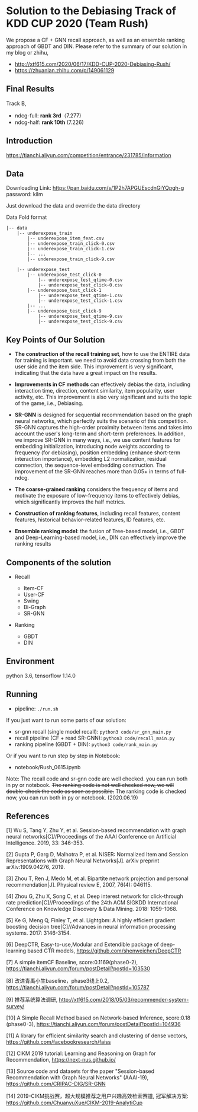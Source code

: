 # Solution to the Debiasing Track of KDD CUP 2020 (Team Rush)

We propose a CF + GNN recall approach, as well as an ensemble ranking approach of GBDT and DIN.
Please refer to the summary of our solution in my blog or zhihu, 

- http://xtf615.com/2020/06/17/KDD-CUP-2020-Debiasing-Rush/
- https://zhuanlan.zhihu.com/p/149061129


## Final Results

Track B,
- ndcg-full: **rank 3rd**（7.277)
- ndcg-half: **rank 10th** (7.226)

## Introduction 

https://tianchi.aliyun.com/competition/entrance/231785/information

## Data

Downloading Link: https://pan.baidu.com/s/1P2h7APGUEscdnGlYQpgh-g  password: kilm

Just download the data and override the data directory

Data Fold format
```
|-- data
	|-- underexpose_train
		|-- underexpose_item_feat.csv
		|-- underexpose_train_click-0.csv
		|-- underexpose_train_click-1.csv
		|-- ...
		|-- underexpose_train_click-9.csv
		
	|-- underexpose_test
		|-- underexpose_test_click-0
			|-- underexpose_test_qtime-0.csv
			|-- underexpose_test_click-0.csv
		|-- underexpose_test_click-1
			|-- underexpose_test_qtime-1.csv
			|-- underexpose_test_click-1.csv
		|-- ...
		|-- underexpose_test_click-9
			|-- underexpose_test_qtime-9.csv
			|-- underexpose_test_click-9.csv
```

## Key Points of Our Solution 
- **The construction of the recall training set**, how to use the ENTIRE data for training is important. we need to avoid data crossing from both the user side and the item side. This improvement is very significant, indicating that the data have a great impact on the results.

- **Improvements in CF methods** can effectively debias the data, including interaction time, direction, content similarity, item popularity, user activity, etc. This improvement is also very significant and suits the topic of the game, i.e., Debiasing.

- **SR-GNN** is designed for sequential recommendation based on the graph neural networks, which perfectly suits the scenario of this competition. SR-GNN captures the high-order proximity between items and takes into account the user's long-term and short-term preferences. In addition, we improve SR-GNN in many ways, i.e., we use content features for embedding initialization, introducing node weights according to frequency (for debiasing), position embedding (enhance short-term interaction importance), embedding L2 normalization, residual connection, the sequence-level embedding construction. The improvement of the SR-GNN reaches more than 0.05+ in terms of full-ndcg.

- **The coarse-grained ranking** considers the frequency of items and motivate the exposure of low-frequency items to effectively debias, which significantly improves the half metrics.

- **Construction of ranking features**, including recall features, content features, historical behavior-related features, ID features, etc.

- **Ensemble ranking model**: the fusion of Tree-based model, i.e., GBDT and Deep-Learning-based model, i.e., DIN can effectively improve the ranking results

## Components of the solution
- Recall
    - Item-CF
    - User-CF
    - Swing
    - Bi-Graph
    - SR-GNN
    
- Ranking
    - GBDT
    - DIN
    
## Environment
python 3.6, tensorflow 1.14.0
 
## Running
- pipeline: ```./run.sh```

If you just want to run some parts of our solution: 
- sr-gnn recall (single model recall): ```python3 code/sr_gnn_main.py```
- recall pipeline (CF + read SR-GNN): ```python3 code/recall_main.py```
- ranking pipeline (GBDT + DIN): ```python3 code/rank_main.py``` 

Or if you want to run step by step in Notebook:
- notebook/Rush_0615.ipynb

Note:
The recall code and sr-gnn code are well checked. you can run both in py or notebook.
~~The ranking code is not well checked now, we will double-check the code as soon as possible.~~
The ranking code is checked now, you can run both in py or notebook. (2020.06.19)
 
## References

[1]  Wu S, Tang Y, Zhu Y, et al. Session-based recommendation with graph neural networks[C]//Proceedings of the AAAI Conference on Artificial Intelligence. 2019, 33: 346-353.

[2]  Gupta P, Garg D, Malhotra P, et al. NISER: Normalized Item and Session Representations with Graph Neural Networks[J]. arXiv preprint arXiv:1909.04276, 2019.

[3]  Zhou T, Ren J, Medo M, et al. Bipartite network projection and personal recommendation[J]. Physical review E, 2007, 76(4): 046115.

[4] Zhou G, Zhu X, Song C, et al. Deep interest network for click-through rate prediction[C]//Proceedings of the 24th ACM SIGKDD International Conference on Knowledge Discovery & Data Mining. 2018: 1059-1068.

[5] Ke G, Meng Q, Finley T, et al. Lightgbm: A highly efficient gradient boosting decision tree[C]//Advances in neural information processing systems. 2017: 3146-3154.

[6] DeepCTR, Easy-to-use,Modular and Extendible package of deep-learning based CTR models, https://github.com/shenweichen/DeepCTR

[7] A simple itemCF Baseline, score:0.1169(phase0-2), https://tianchi.aliyun.com/forum/postDetail?postId=103530

[8] 改进青禹小生baseline，phase3线上0.2, https://tianchi.aliyun.com/forum/postDetail?postId=105787

[9] 推荐系统算法调研, http://xtf615.com/2018/05/03/recommender-system-survey/

[10] A Simple Recall Method based on Network-based Inference, score:0.18 (phase0-3), https://tianchi.aliyun.com/forum/postDetail?postId=104936

[11] A library for efficient similarity search and clustering of dense vectors, https://github.com/facebookresearch/faiss

[12] CIKM 2019 tutorial: Learning and Reasoning on Graph for Recommendation, https://next-nus.github.io/

[13] Source code and datasets for the paper "Session-based Recommendation with Graph Neural Networks" (AAAI-19), https://github.com/CRIPAC-DIG/SR-GNN

[14] 2019-CIKM挑战赛，超大规模推荐之用户兴趣高效检索赛道, 冠军解决方案: https://github.com/ChuanyuXue/CIKM-2019-AnalytiCup

